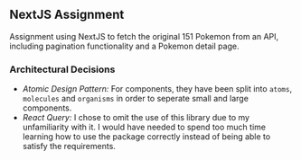 ## NextJS Assignment

Assignment using NextJS to fetch the original 151 Pokemon from an API, including pagination functionality and a Pokemon detail page.

### Architectural Decisions

- *Atomic Design Pattern:* For components, they have been split into `atoms`, `molecules` and `organisms` in order to seperate small and large components.
- *React Query:* I chose to omit the use of this library due to my unfamiliarity with it. I would have needed to spend too much time learning how to use the package correctly instead of being able to satisfy the requirements.
